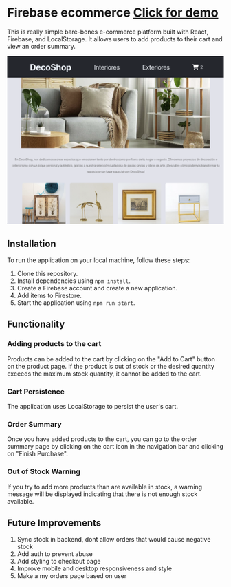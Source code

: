 # Firebase ecommerce [Click for demo](https://firebase-ecommerce-brown.vercel.app)

This is really simple bare-bones e-commerce platform built with React, Firebase, and LocalStorage. It allows users to add products to their cart and view an order summary.

![screenshot of demo](https://raw.githubusercontent.com/agusalex/firebase-ecommerce/main/example-readme.png)

## Installation

To run the application on your local machine, follow these steps:

1. Clone this repository.
2. Install dependencies using `npm install`.
3. Create a Firebase account and create a new application.
4. Add items to Firestore.
5. Start the application using `npm run start`.

## Functionality

### Adding products to the cart

Products can be added to the cart by clicking on the "Add to Cart" button on the product page. If the product is out of stock or the desired quantity exceeds the maximum stock quantity, it cannot be added to the cart.

### Cart Persistence

The application uses LocalStorage to persist the user's cart.

### Order Summary

Once you have added products to the cart, you can go to the order summary page by clicking on the cart icon in the navigation bar and clicking on "Finish Purchase".

### Out of Stock Warning

If you try to add more products than are available in stock, a warning message will be displayed indicating that there is not enough stock available.

## Future Improvements

1. Sync stock in backend, dont allow orders that would cause negative stock 
2. Add auth to prevent abuse
3. Add styling to checkout page
4. Improve mobile and desktop responsiveness and style
5. Make a my orders page based on user
